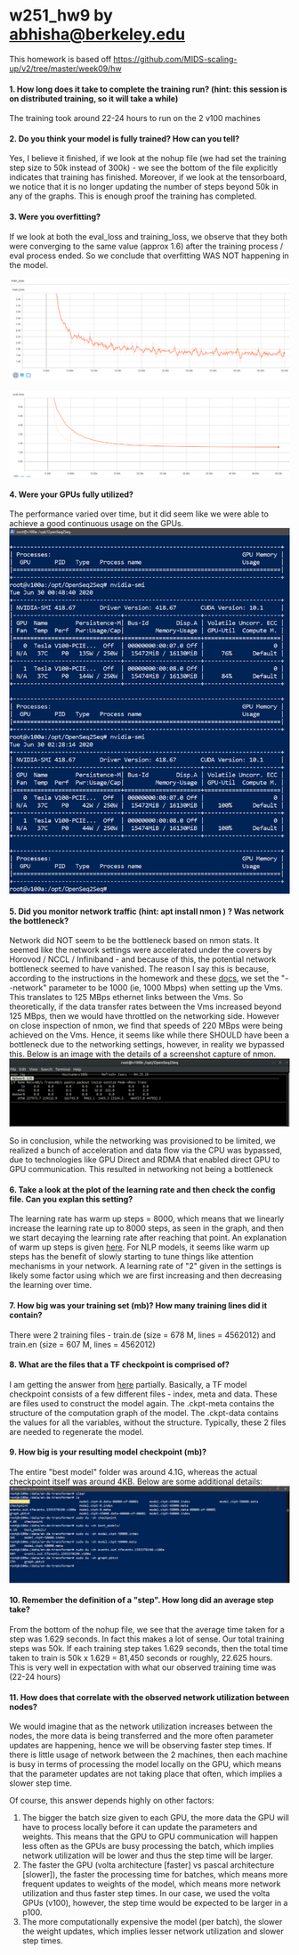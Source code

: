 # w251_hw9 by abhisha@berkeley.edu

This homework is based off https://github.com/MIDS-scaling-up/v2/tree/master/week09/hw

#### 1. How long does it take to complete the training run? (hint: this session is on distributed training, so it will take a while)

The training took around 22-24 hours to run on the 2 v100 machines

#### 2. Do you think your model is fully trained? How can you tell?

Yes, I believe it finished, if we look at the nohup file (we had set the training step size to 50k instead of 300k) - we see the bottom of the file explicitly indicates that training has finished. Moreover, if we look at the tensorboard, we notice that it is no longer updating the number of steps beyond 50k in any of the graphs. This is enough proof the training has completed.

#### 3. Were you overfitting?

If we look at both the eval_loss and training_loss, we observe that they both were converging to the same value (approx 1.6) after the training process / eval process ended. So we conclude that overfitting WAS NOT happening in the model.

![train](https://github.com/abhisha1991/w251_hw9/blob/master/Final/Train_Loss.PNG)

![eval](https://github.com/abhisha1991/w251_hw9/blob/master/Final/Eval_Loss.PNG)

#### 4. Were your GPUs fully utilized?

The performance varied over time, but it did seem like we were able to achieve a good continuous usage on the GPUs. 
![gpu](https://github.com/abhisha1991/w251_hw9/blob/master/Final/GPU.PNG)

#### 5. Did you monitor network traffic (hint: apt install nmon ) ? Was network the bottleneck?

Network did NOT seem to be the bottleneck based on nmon stats. It seemed like the network settings were accelerated under the covers by Horovod / NCCL / Infiniband - and because of this, the potential network bottleneck seemed to have vanished. The reason I say this is because, according to the instructions in the homework and these [docs](https://cloud.ibm.com/docs/cli?topic=cli-cli-virtual-servers), we set the "--network" parameter to be 1000 (ie, 1000 Mbps) when setting up the Vms. This translates to 125 MBps ethernet links between the Vms. So theoretically, if the data transfer rates between the Vms increased beyond 125 MBps, then we would have throttled on the networking side. However on close inspection of nmon, we find that speeds of 220 MBps were being achieved on the Vms. Hence, it seems like while there SHOULD have been a bottleneck due to the networking settings, however, in reality we bypassed this. Below is an image with the details of a screenshot capture of nmon. 
![nmon](https://github.com/abhisha1991/w251_hw9/blob/master/Final/nmon.png)

So in conclusion, while the networking was provisioned to be limited, we realized a bunch of acceleration and data flow via the CPU was bypassed, due to technologies like GPU Direct and RDMA that enabled direct GPU to GPU communication. This resulted in networking not being a bottleneck

#### 6. Take a look at the plot of the learning rate and then check the config file. Can you explan this setting?

The learning rate has warm up steps = 8000, which means that we linearly increase the learning rate up to 8000 steps, as seen in the graph, and then we start decaying the learning rate after reaching that point. An explanation of warm up steps is given [here](https://datascience.stackexchange.com/questions/55991/in-the-context-of-deep-learning-what-is-training-warmup-steps). For NLP models, it seems like warm up steps has the benefit of slowly starting to tune things like attention mechanisms in your network. A learning rate of "2" given in the settings is likely some factor using which we are first increasing and then decreasing the learning over time.

#### 7. How big was your training set (mb)? How many training lines did it contain?

There were 2 training files - train.de (size = 678 M, lines = 4562012) and train.en (size = 607 M, lines = 4562012)

#### 8. What are the files that a TF checkpoint is comprised of?

I am getting the answer from [here](https://stackoverflow.com/questions/44516609/tensorflow-what-is-the-relationship-between-ckpt-file-and-ckpt-meta-and-ckp) partially. Basically, a TF model checkpoint consists of a few different files - index, meta and data. These are files used to construct the model again. The .ckpt-meta contains the structure of the computation graph of the model. The .ckpt-data contains the values for all the variables, without the structure. Typically, these 2 files are needed to regenerate the model.

#### 9. How big is your resulting model checkpoint (mb)?

The entire "best model" folder was around 4.1G, whereas the actual checkpoint itself was around 4KB. Below are some additional details:
![model_size](https://github.com/abhisha1991/w251_hw9/blob/master/Final/ModelSize.PNG)

#### 10. Remember the definition of a "step". How long did an average step take?

From the bottom of the nohup file, we see that the average time taken for a step was 1.629 seconds. In fact this makes a lot of sense. Our total training steps was 50k. If each training step takes 1.629 seconds, then the total time taken to train is 50k x 1.629 = 81,450 seconds or roughly, 22.625 hours. This is very well in expectation with what our observed training time was (22-24 hours)

#### 11. How does that correlate with the observed network utilization between nodes?

We would imagine that as the network utilization increases between the nodes, the more data is being transferred and the more often parameter updates are happening, hence we will be observing faster step times. If there is little usage of network between the 2 machines, then each machine is busy in terms of processing the model locally on the GPU, which means that the parameter updates are not taking place that often, which implies a slower step time.

Of course, this answer depends highly on other factors:
1. The bigger the batch size given to each GPU, the more data the GPU will have to process locally before it can update the parameters and weights. This means that the GPU to GPU communication will happen less often as the GPUs are busy processing the batch, which implies network utilization will be lower and thus the step time will be larger.
2. The faster the GPU (volta architecture [faster] vs pascal architecture [slower]), the faster the processing time for batches, which means more frequent updates to weights of the model, which means more network utilization and thus faster step times. In our case, we used the volta GPUs (v100), however, the step time would be expected to be larger in a p100.
3. The more computationally expensive the model (per batch), the slower the weight updates, which implies lesser network utilization and slower step times.
